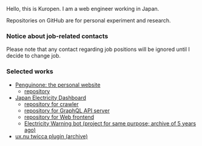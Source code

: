 Hello, this is Kuropen. I am a web engineer working in Japan.

Repositories on GitHub are for personal experiment and research.

### Notice about job-related contacts
Please note that any contact regarding job positions will be ignored until I decide to change job.

### Selected works
- [Penguinone: the personal website](https://penguinone.kuropen.org/)
  - [repository](https://github.com/kuropen/penguinone)
- [Japan Electricity Dashboard](https://jed.kuropen.org/)
  - [repository for crawler](https://github.com/kuropen/elecwarn4)
  - [repository for GraphQL API server](https://github.com/kuropen/JED_Server)
  - [repository for Web frontend](https://github.com/kuropen/JED_web)
  - [Electricity Warning bot (project for same purpose; archive of 5 years ago)](https://github.com/kuropen/elecwarn3-crawler)
- [ux.nu twicca plugin (archive)](https://github.com/kuropen/UxnuTwicca)
